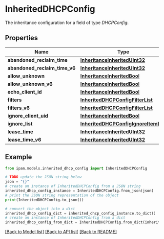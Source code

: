 # InheritedDHCPConfig

The inheritance configuration for a field of type _DHCPConfig_.

## Properties

Name | Type | Description | Notes
------------ | ------------- | ------------- | -------------
**abandoned_reclaim_time** | [**InheritanceInheritedUInt32**](InheritanceInheritedUInt32.md) |  | [optional] 
**abandoned_reclaim_time_v6** | [**InheritanceInheritedUInt32**](InheritanceInheritedUInt32.md) |  | [optional] 
**allow_unknown** | [**InheritanceInheritedBool**](InheritanceInheritedBool.md) |  | [optional] 
**allow_unknown_v6** | [**InheritanceInheritedBool**](InheritanceInheritedBool.md) |  | [optional] 
**echo_client_id** | [**InheritanceInheritedBool**](InheritanceInheritedBool.md) |  | [optional] 
**filters** | [**InheritedDHCPConfigFilterList**](InheritedDHCPConfigFilterList.md) |  | [optional] 
**filters_v6** | [**InheritedDHCPConfigFilterList**](InheritedDHCPConfigFilterList.md) |  | [optional] 
**ignore_client_uid** | [**InheritanceInheritedBool**](InheritanceInheritedBool.md) |  | [optional] 
**ignore_list** | [**InheritedDHCPConfigIgnoreItemList**](InheritedDHCPConfigIgnoreItemList.md) |  | [optional] 
**lease_time** | [**InheritanceInheritedUInt32**](InheritanceInheritedUInt32.md) |  | [optional] 
**lease_time_v6** | [**InheritanceInheritedUInt32**](InheritanceInheritedUInt32.md) |  | [optional] 

## Example

```python
from ipam.models.inherited_dhcp_config import InheritedDHCPConfig

# TODO update the JSON string below
json = "{}"
# create an instance of InheritedDHCPConfig from a JSON string
inherited_dhcp_config_instance = InheritedDHCPConfig.from_json(json)
# print the JSON string representation of the object
print(InheritedDHCPConfig.to_json())

# convert the object into a dict
inherited_dhcp_config_dict = inherited_dhcp_config_instance.to_dict()
# create an instance of InheritedDHCPConfig from a dict
inherited_dhcp_config_from_dict = InheritedDHCPConfig.from_dict(inherited_dhcp_config_dict)
```
[[Back to Model list]](../README.md#documentation-for-models) [[Back to API list]](../README.md#documentation-for-api-endpoints) [[Back to README]](../README.md)


